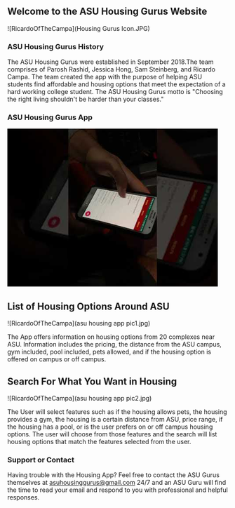 ## Welcome to the ASU Housing Gurus Website
![RicardoOfTheCampa](Housing Gurus Icon.JPG)

### ASU Housing Gurus History

The ASU Housing Gurus were established in September 2018.The team comprises of Parosh Rashid, Jessica Hong, Sam Steinberg, and Ricardo Campa. The team created the app with the purpose of helping ASU students find affordable and housing options that meet the expectation of a hard working college student. The ASU Housing Gurus motto is "Choosing the right living shouldn't be harder than your classes."


### ASU Housing Gurus  App
[![This is the MVP1](asuhousinggurusthumbnail.jpg)](https://www.youtube.com/watch?v=dwEN7fCzl1A&feature=youtu.be "My Video")

## List of Housing Options Around ASU
![RicardoOfTheCampa](asu housing app pic1.jpg)

The App offers information on housing options from 20 complexes near ASU. Information includes the pricing, the distance from the ASU campus, gym included, pool included, pets allowed, and if the housing option is offered on campus or off campus.  

## Search For What You Want in Housing
![RicardoOfTheCampa](asu housing app pic2.jpg)

The User will select features such as if the housing allows pets, the housing provides a gym, the housing is a certain distance from ASU, price range, if the housing has a pool, or is the user prefers on or off campus housing options. The user will choose from those features and the search will list housing options that match the features selected from the user. 


### Support or Contact

Having trouble with the Housing App? Feel free to contact the ASU Gurus themselves at asuhousinggurus@gmail.com 24/7 and an ASU Guru will find the time to read your email and respond to you with professional and helpful responses. 
